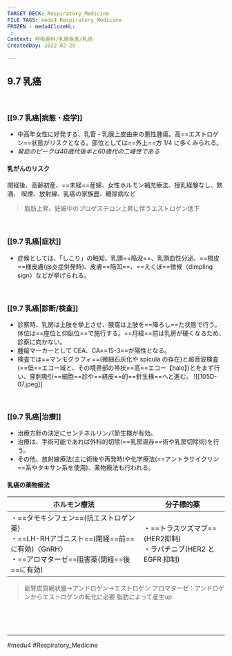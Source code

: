 ```yaml
---
TARGET DECK: Respiratory_Medicine
FILE TAGS: medu4 Respiratory_Medicine
FROZEN - medu4ClozeHL:
 : 
Context: 呼吸器科/乳腺疾患/乳癌
CreatedDay: 2022-02-25

---
```


## 9.7 乳癌

<br>

### [[9.7 乳癌|病態・疫学]]
* 中高年女性に好発する、乳管・乳腺上皮由来の悪性腫瘍。高==エストロゲン==状態がリスクとなる。部位としては==外上==方 1/4 に多くみられる。
* *発症のピークは40歳代後半と60歳代の二峰性である*
#### 乳がんのリスク
閉経後、高齢初産、==未経==産婦、女性ホルモン補充療法、授乳経験なし、飲酒、 喫煙、放射線、乳癌の家族歴、糖尿病など
>脂肪上昇、妊娠中のプロゲステロン上昇に伴うエストロゲン低下
<!--ID: 1645771914277-->






<br>

### [[9.7 乳癌|症状]]
* 症候としては、「しこり」の触知、乳頭==陥没==、乳頭血性分泌、==橙皮==様皮膚(@炎症併発時)、皮膚==陥凹==、==えくぼ==徴候〈dimpling sign〉などが挙げられる。
<!--ID: 1645771914333-->


<br>

### [[9.7 乳癌|診断/検査]]
* 診察時、乳房は上肢を挙上させ、腋窩は上肢を==降ろし==た状態で行う。体位は==座位と仰臥位==で施行する。==月経==前は乳房が硬くなるため、診察に向かない。 
* 腫瘍マーカーとして CEA、CA==15-3==が陽性となる。
* 検査では==マンモグラフィ==(微細石灰化や spicula の存在)と超音波検査(==低==エコー域と、その境界部の帯状==高==エコー【halo】)とをまず行い、穿刺吸引==細胞==診や==経皮==的==針生検==へと進む。
![[105D-07.jpeg]]
<!--ID: 1659575133604-->





<br>

### [[9.7 乳癌|治療]]
* 治療方針の決定にセンチネルリンパ節生検が有効。 
* 治療は、手術可能であれば外科的切除(==乳房温存==術や乳房切除術)を行う。 
* その他、放射線療法(主に術後や再発時)や化学療法(==アントラサイクリン==系やタキサン系を使用)、薬物療法も行われる。
#### 乳癌の薬物療法
|ホルモン療法|分子標的薬|
|---|---|
|・==タモキシフェン==(抗エストロゲン薬)<br>・==LH-RHアゴニスト==(閉経==前==に有効)〈GnRH〉<br>・==アロマターゼ==阻害薬(閉経==後==に有効)|・==トラスツズマブ==(HER2抑制)<br>・ラパチニブ(HER2 と EGFR 抑制)|
<!--ID: 1645771914366-->

>副腎皮質網状層→アンドロゲン→エストロゲン
>アロマターゼ：アンドロゲンからエストロゲンの転化に必要
>脂肪によって産生up




<br><br><br>

---
#medu4 #Respiratory_Medicine